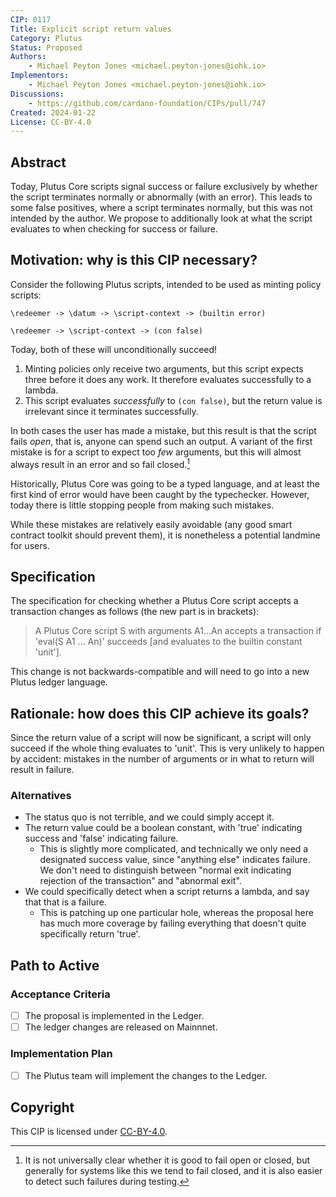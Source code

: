 ```yaml
---
CIP: 0117
Title: Explicit script return values
Category: Plutus
Status: Proposed
Authors:
    - Michael Peyton Jones <michael.peyton-jones@iohk.io>
Implementors: 
    - Michael Peyton Jones <michael.peyton-jones@iohk.io>
Discussions:
    - https://github.com/cardano-foundation/CIPs/pull/747
Created: 2024-01-22
License: CC-BY-4.0
---
```


## Abstract

Today, Plutus Core scripts signal success or failure exclusively by whether the script terminates normally or abnormally (with an error).
This leads to some false positives, where a script terminates normally, but this was not intended by the author.
We propose to additionally look at what the script evaluates to when checking for success or failure.

## Motivation: why is this CIP necessary?

Consider the following Plutus scripts, intended to be used as minting policy scripts:

```
\redeemer -> \datum -> \script-context -> (builtin error)
```

```
\redeemer -> \script-context -> (con false)
```

Today, both of these will unconditionally succeed! 

1. Minting policies only receive two arguments, but this script expects three before it does any work. It therefore evaluates successfully to a lambda.
2. This script evaluates _successfully_ to `(con false)`, but the return value is irrelevant since it terminates successfully.

In both cases the user has made a mistake, but this result is that the script fails _open_, that is, anyone can spend such an output.
A variant of the first mistake is for a script to expect too _few_ arguments, but this will almost always result in an error and so fail closed.[^failing-open]

[^failing-open]: It is not universally clear whether it is good to fail open or closed, but generally for systems like this we tend to fail closed, and it is also easier to detect such failures during testing.

Historically, Plutus Core was going to be a typed language, and at least the first kind of error would have been caught by the typechecker. 
However, today there is little stopping people from making such mistakes.

While these mistakes are relatively easily avoidable (any good smart contract toolkit should prevent them), it is nonetheless a potential landmine for users.

## Specification

The specification for checking whether a Plutus Core script accepts a transaction changes as follows (the new part is in brackets):

> A Plutus Core script S with arguments A1...An accepts a transaction if 'eval(S A1 ... An)' succeeds [and evaluates to the builtin constant 'unit'].

This change is not backwards-compatible and will need to go into a new Plutus ledger language.

## Rationale: how does this CIP achieve its goals?

Since the return value of a script will now be significant, a script will only succeed if the whole thing evaluates to 'unit'.
This is very unlikely to happen by accident: mistakes in the number of arguments or in what to return will result in failure.

### Alternatives 

- The status quo is not terrible, and we could simply accept it.
- The return value could be a boolean constant, with 'true' indicating success and 'false' indicating failure.
    - This is slightly more complicated, and technically we only need a designated success value, since "anything else" indicates failure. We don't need to distinguish between "normal exit indicating rejection of the transaction" and "abnormal exit".
- We could specifically detect when a script returns a lambda, and say that that is a failure.
    - This is patching up one particular hole, whereas the proposal here has much more coverage by failing everything that doesn't quite specifically return 'true'.

## Path to Active

### Acceptance Criteria

- [ ] The proposal is implemented in the Ledger.
- [ ] The ledger changes are released on Mainnnet.

### Implementation Plan

- [ ] The Plutus team will implement the changes to the Ledger.

## Copyright

This CIP is licensed under [CC-BY-4.0][].

[CC-BY-4.0]: https://creativecommons.org/licenses/by/4.0/legalcode
